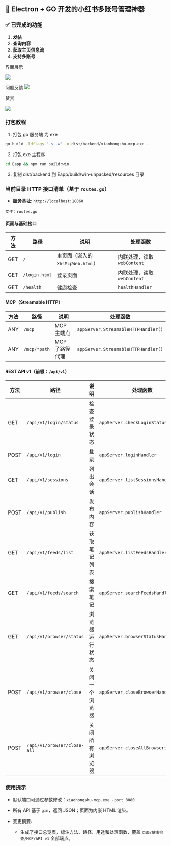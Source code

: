 ## 🎉 Electron + GO 开发的小红书多账号管理神器


### ✅ 已完成的功能

1. **发帖**
2. **查询内容**
3. **获取主页信息流**
4. **支持多账号**


界面展示

![](./png/image.png)


问题反馈
![](./png/228e65c0eb8bb9a3a26de38805bf88c5.jpg)


赞赏

![](./png/6fbe97d18b0a6992141ece2aadea0a9d.jpg)


### 打包教程

1. 打包 go 服务端 为 exe

```bash
go build -ldflags "-s -w" -o dist/backend/xiaohongshu-mcp.exe .
```

2. 打包 exe 主程序 

```bash
cd Eapp && npm run build:win
```

3. 复制 dist/backend 到 Eapp/build/win-unpacked/resources 目录



### 当前目录 HTTP 接口清单（基于 `routes.go`）

- **服务基址**: `http://localhost:18060`

```text
文件：routes.go
```

#### 页面与基础接口

| 方法 | 路径 | 说明 | 处理函数 |
|---|---|---|---|
| GET | `/` | 主页面（嵌入的 `XhsMcpWeb.html`） | 内联处理，读取 `webContent` |
| GET | `/login.html` | 登录页面 | 内联处理，读取 `webContent` |
| GET | `/health` | 健康检查 | `healthHandler` |

#### MCP（Streamable HTTP）

| 方法 | 路径 | 说明 | 处理函数 |
|---|---|---|---|
| ANY | `/mcp` | MCP 主端点 | `appServer.StreamableHTTPHandler()` |
| ANY | `/mcp/*path` | MCP 子路径代理 | `appServer.StreamableHTTPHandler()` |

#### REST API v1（前缀：`/api/v1`）

| 方法 | 路径 | 说明 | 处理函数 |
|---|---|---|---|
| GET | `/api/v1/login/status` | 检查登录状态 | `appServer.checkLoginStatusHandler` |
| POST | `/api/v1/login` | 登录 | `appServer.loginHandler` |
| GET | `/api/v1/sessions` | 列出会话 | `appServer.listSessionsHandler` |
| POST | `/api/v1/publish` | 发布内容 | `appServer.publishHandler` |
| GET | `/api/v1/feeds/list` | 获取笔记列表 | `appServer.listFeedsHandler` |
| GET | `/api/v1/feeds/search` | 搜索笔记 | `appServer.searchFeedsHandler` |
| GET | `/api/v1/browser/status` | 浏览器运行状态 | `appServer.browserStatusHandler` |
| POST | `/api/v1/browser/close` | 关闭一个浏览器 | `appServer.closeBrowserHandler` |
| POST | `/api/v1/browser/close-all` | 关闭所有浏览器 | `appServer.closeAllBrowsersHandler` |

### 使用提示

- 默认端口可通过参数修改：`xiaohongshu-mcp.exe -port 8080`
- 所有 API 基于 `gin`，返回 JSON；页面为内嵌 HTML 渲染。

- 变更摘要:
  - 生成了接口总览表，标注方法、路径、用途和处理函数，覆盖 `页面/健康检查/MCP/API v1` 全部端点。

